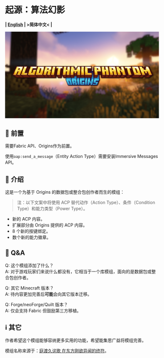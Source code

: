 # 起源：算法幻影

**| [English](README.md) | >简体中文< |**

![Banner](oap_title.png)

## 📌 前置

需要Fabric API、Origins作为前置。

使用`oap:send_a_message`（Entity Action Type）需要安装Immersive Messages API。

## 📑 介绍

这是一个为基于 Origins 的数据包或整合包创作者而生的模组：

> 注：以下文案中将使用 ACP 替代动作（Action Type）、条件（Condition Type）和能力类型（Power Type）。

- 新的 ACP 内容。
- 扩展部分由 Origins 提供的 ACP 内容。
- 8 个新的按键绑定。
- 数个新的能力徽章。

## 💭 Q&A

Q: 这个模组添加了什么？  
A: 对于游戏玩家们来说什么都没有，它相当于一个库模组，面向的是数据包或整合包创作者。

Q: 其它 Minecraft 版本？  
A: 待内容更加完善后**可能**会向其它版本迁移。

Q: Forge/neoForge/Quilt 版本？  
A: 仅会支持 Fabric 但鼓励第三方移植。

## ℹ️ 其它

作者希望这个模组能够容纳更多实用的功能，希望能集思广益将模组完善。

模组名称来源于：[庭渡久诧歌 在东方刚欲异闻的终符](https://thbwiki.cc/%E5%BA%AD%E6%B8%A1%E4%B9%85%E4%BE%98%E6%AD%8C)。
